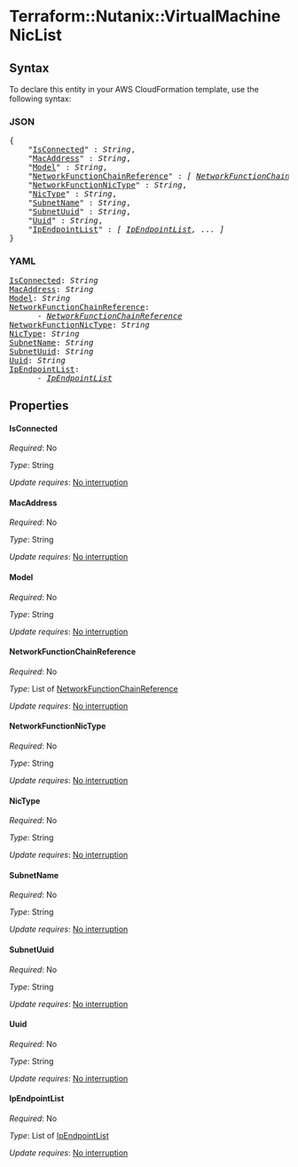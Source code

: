 # Terraform::Nutanix::VirtualMachine NicList

## Syntax

To declare this entity in your AWS CloudFormation template, use the following syntax:

### JSON

<pre>
{
    "<a href="#isconnected" title="IsConnected">IsConnected</a>" : <i>String</i>,
    "<a href="#macaddress" title="MacAddress">MacAddress</a>" : <i>String</i>,
    "<a href="#model" title="Model">Model</a>" : <i>String</i>,
    "<a href="#networkfunctionchainreference" title="NetworkFunctionChainReference">NetworkFunctionChainReference</a>" : <i>[ <a href="niclist-networkfunctionchainreference.md">NetworkFunctionChainReference</a>, ... ]</i>,
    "<a href="#networkfunctionnictype" title="NetworkFunctionNicType">NetworkFunctionNicType</a>" : <i>String</i>,
    "<a href="#nictype" title="NicType">NicType</a>" : <i>String</i>,
    "<a href="#subnetname" title="SubnetName">SubnetName</a>" : <i>String</i>,
    "<a href="#subnetuuid" title="SubnetUuid">SubnetUuid</a>" : <i>String</i>,
    "<a href="#uuid" title="Uuid">Uuid</a>" : <i>String</i>,
    "<a href="#ipendpointlist" title="IpEndpointList">IpEndpointList</a>" : <i>[ <a href="niclist-ipendpointlist.md">IpEndpointList</a>, ... ]</i>
}
</pre>

### YAML

<pre>
<a href="#isconnected" title="IsConnected">IsConnected</a>: <i>String</i>
<a href="#macaddress" title="MacAddress">MacAddress</a>: <i>String</i>
<a href="#model" title="Model">Model</a>: <i>String</i>
<a href="#networkfunctionchainreference" title="NetworkFunctionChainReference">NetworkFunctionChainReference</a>: <i>
      - <a href="niclist-networkfunctionchainreference.md">NetworkFunctionChainReference</a></i>
<a href="#networkfunctionnictype" title="NetworkFunctionNicType">NetworkFunctionNicType</a>: <i>String</i>
<a href="#nictype" title="NicType">NicType</a>: <i>String</i>
<a href="#subnetname" title="SubnetName">SubnetName</a>: <i>String</i>
<a href="#subnetuuid" title="SubnetUuid">SubnetUuid</a>: <i>String</i>
<a href="#uuid" title="Uuid">Uuid</a>: <i>String</i>
<a href="#ipendpointlist" title="IpEndpointList">IpEndpointList</a>: <i>
      - <a href="niclist-ipendpointlist.md">IpEndpointList</a></i>
</pre>

## Properties

#### IsConnected

_Required_: No

_Type_: String

_Update requires_: [No interruption](https://docs.aws.amazon.com/AWSCloudFormation/latest/UserGuide/using-cfn-updating-stacks-update-behaviors.html#update-no-interrupt)

#### MacAddress

_Required_: No

_Type_: String

_Update requires_: [No interruption](https://docs.aws.amazon.com/AWSCloudFormation/latest/UserGuide/using-cfn-updating-stacks-update-behaviors.html#update-no-interrupt)

#### Model

_Required_: No

_Type_: String

_Update requires_: [No interruption](https://docs.aws.amazon.com/AWSCloudFormation/latest/UserGuide/using-cfn-updating-stacks-update-behaviors.html#update-no-interrupt)

#### NetworkFunctionChainReference

_Required_: No

_Type_: List of <a href="niclist-networkfunctionchainreference.md">NetworkFunctionChainReference</a>

_Update requires_: [No interruption](https://docs.aws.amazon.com/AWSCloudFormation/latest/UserGuide/using-cfn-updating-stacks-update-behaviors.html#update-no-interrupt)

#### NetworkFunctionNicType

_Required_: No

_Type_: String

_Update requires_: [No interruption](https://docs.aws.amazon.com/AWSCloudFormation/latest/UserGuide/using-cfn-updating-stacks-update-behaviors.html#update-no-interrupt)

#### NicType

_Required_: No

_Type_: String

_Update requires_: [No interruption](https://docs.aws.amazon.com/AWSCloudFormation/latest/UserGuide/using-cfn-updating-stacks-update-behaviors.html#update-no-interrupt)

#### SubnetName

_Required_: No

_Type_: String

_Update requires_: [No interruption](https://docs.aws.amazon.com/AWSCloudFormation/latest/UserGuide/using-cfn-updating-stacks-update-behaviors.html#update-no-interrupt)

#### SubnetUuid

_Required_: No

_Type_: String

_Update requires_: [No interruption](https://docs.aws.amazon.com/AWSCloudFormation/latest/UserGuide/using-cfn-updating-stacks-update-behaviors.html#update-no-interrupt)

#### Uuid

_Required_: No

_Type_: String

_Update requires_: [No interruption](https://docs.aws.amazon.com/AWSCloudFormation/latest/UserGuide/using-cfn-updating-stacks-update-behaviors.html#update-no-interrupt)

#### IpEndpointList

_Required_: No

_Type_: List of <a href="niclist-ipendpointlist.md">IpEndpointList</a>

_Update requires_: [No interruption](https://docs.aws.amazon.com/AWSCloudFormation/latest/UserGuide/using-cfn-updating-stacks-update-behaviors.html#update-no-interrupt)


